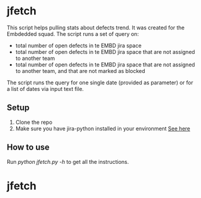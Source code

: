 # jfetch 

This script helps pulling stats about defects trend. It was created for the Embdedded squad.
The script runs a set of query on:
* total number of open defects in te EMBD jira space
* total number of open defects in te EMBD jira space that are not assigned to another team
* total number of open defects in te EMBD jira space that are not assigned to another team, and that are not marked as blocked

The script runs the query for one single date (provided as parameter) or for a list of dates via input text file.

## Setup
1. Clone the repo
2. Make sure you have jira-python installed in your environment [See here](http://jira.readthedocs.io/en/latest/examples.html#initialization)

## How to use

Run *python jfetch.py -h* to get all the instructions.
# jfetch
